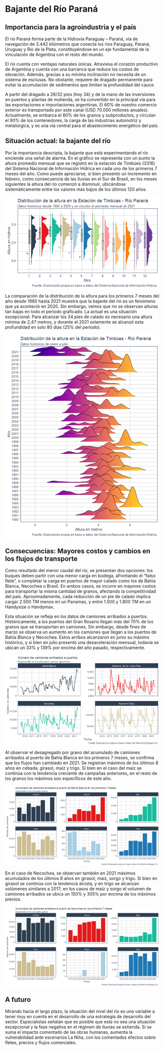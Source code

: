 # Bajante del Río Paraná

## Importancia para la agroindustria y el país

El río Paraná forma parte de la Hidrovía Paraguay – Paraná, vía de navegación de 3.442 kilómetros que conecta los ríos Paraguay, Paraná, Uruguay y Río de la Plata, constituyéndose en un eje fundamental de la vinculación de Argentina con el resto del mundo.  

El río cuenta con ventajas naturales únicas. Atraviesa el corazón productivo de Argentina y cuenta con una barranca que reduce los costos de elevación. Además, gracias a su mínima inclinación no necesita de un sistema de esclusas. No obstante, requiere de dragado permanente para evitar la acumulación de sedimentos que limitan la profundidad del cauce. 

A partir del dragado a 28/32 pies (hoy 34) y de la mano de las inversiones en puertos y plantas de molienda, se ha convertido en la principal vía para las exportaciones e importaciones argentinas. El 60% de nuestro comercio exterior es transportado por este canal (USD 70.000 millones anuales). Actualmente, se embarca el 80% de los granos y subproductos, y circulan el 90% de los contenedores, la carga de las industrias automotriz y metalúrgica, y es una vía central para el abastecimiento energético del país.

## Situación actual: la bajante del río

Por la importancia descripta, la bajante que está experimentando el río enciende una señal de alarma. En el gráfico se representa con un punto la altura promedio mensual que se registró en la estación de Timbúes (3316) del Sistema Nacional de Información Hídrica en cada uno de los primeros 7 meses del año. Como puede apreciarse, si bien presentó un incremento en febrero, como consecuencia de las lluvias en el Sur de Brasil, en los meses siguientes la altura del río comenzó a disminuir, ubicándose sistemáticamente entre los valores más bajos de los últimos 120 años.


<a>
  <img align="center" src="Graphs/Mensual.png" />
</a>


La comparación de la distribución de la altura para los primeros 7 meses del año desde 1980 hasta 2021 muestra que la bajante del río es un fenómeno que ya aconteció en 2020. Sin embargo, vemos que no se observan alturas tan bajas en todo el periodo graficado. La actual es una situación excepcional. Para alcanzar los 34 pies de calado es necesario una altura mínima de 2,47 metros, y durante el 2021 solamente se alcanzó esta profundidad en solo 80 días (25% del periodo).

<a>
  <img align="center" src="Graphs/Anual.png" />
</a>


## Consecuencias: Mayores costos y cambios en los flujos de transporte

Como resultado del menor caudal del río, se presentan dos opciones: los buques deben partir con una menor carga en bodega, afrontando el “falso flete”, o completar la carga en puertos de mayor calado como los de Bahía Blanca, Necochea o Brasil. En ambos casos, se incurre en mayores costos para transportar la misma cantidad de granos, afectando la competitividad del país. Aproximadamente, cada reducción de un pie de calado implica cargar 2.500 TM menos en un Panamax, y entre 1.500 y 1.800 TM en un Handysize o Handymax. 

Esta situación se refleja en los datos de camiones arribados a puertos. Históricamente, a los puertos del Gran Rosario llegan más del 70% de los granos que se transportan en camiones. Sin embargo, desde fines de marzo se observa un aumento en los camiones que llegan a los puertos de Bahía Blanca y Necochea. Estos arribos alcanzaron en junio su máximo histórico, y si bien en julio presentó una desaceleración mensual, todavía se ubican un 33% y 139% por encima del año pasado, respectivamente. 


<a>
  <img align="center" src="Graphs/camiones por puerto.png" />
</a>


Al observar el desagregado por grano del acumulado de camiones arribados al puerto de Bahía Blanca en los primeros 7 meses, se confirma que los flujos han cambiado en 2021. Se registran máximos de los últimos 8 años en cebada, girasol, maíz y trigo. Si bien en el caso del maíz se continúa con la tendencia creciente de campañas anteriores, en el resto de los granos los máximos son específicos de este año. 


<a>
  <img align="center" src="Graphs/acum camiones bahia blanca.png" />
</a>


En el caso de Necochea, se observan también en 2021 máximos acumulados de los últimos 8 años en girasol, maíz, sorgo y trigo. Si bien en girasol se continúa con la tendencia alcista, y en trigo se alcanzan volúmenes similares a 2017; en los casos de maíz y sorgo el volumen de camiones arribados se ubica un 150% y 305% por encima de los máximos previos. 


<a>
  <img align="center" src="Graphs/acum camiones Necochea.png" />
</a>

## A futuro

Mirando hacia el largo plazo, la situación del nivel del río es una variable a tener muy en cuenta en el desarrollo de una estrategia de desarrollo del sector. Especialistas señalan que es posible que esta no sea una situación excepcional y la fase negativa en el régimen de lluvias se extienda. Si se suma el impacto comentado de las obras humanas, aumenta la vulnerabilidad ante escenarios La Niña, con los comentados efectos sobre fletes, precios y flujos comerciales. 
